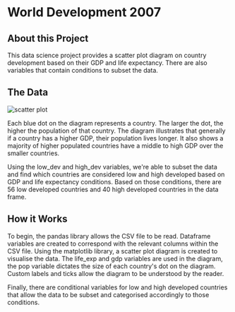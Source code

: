 # World Development 2007
## About this Project
This data science project provides a scatter plot diagram on country development based on their GDP and life expectancy.  There are also variables that contain conditions to subset the data.
## The Data
![scatter plot](https://i.imgur.com/BoDYbCs.png)

Each blue dot on the diagram represents a country. The larger the dot, the higher the population of that country. The diagram illustrates that generally if a country has a higher GDP, their population lives longer. It also shows a majority of higher populated countries have a middle to high GDP over the smaller countries.

Using the low_dev and high_dev variables, we're able to subset the data and find which countries are considered low and high developed based on GDP and life expectancy conditions. Based on those conditions, there are 56 low developed countries and 40 high developed countries in the data frame.
## How it Works
To begin, the pandas library allows the CSV file to be read. Dataframe variables are created to correspond with the relevant columns within the CSV file. Using the matplotlib library, a scatter plot diagram is created to visualise the data. The life_exp and gdp variables are used in the diagram, the pop variable dictates the size of each country's dot on the diagram. Custom labels and ticks allow the diagram to be understood by the reader.

Finally, there are conditional variables for low and high developed countries that allow the data to be subset and categorised accordingly to those conditions.
